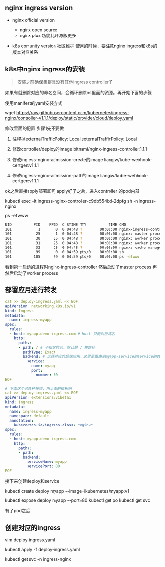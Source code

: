 ## nginx ingress version

- nginx official version
    - nginx open source 
    - nginx plus 功能比开源版更多

- k8s comunity version
社区维护
使用的时候，要注意nginx ingress和k8s的版本对应关系

 

## k8s中nginx ingress的安装

> 安装之前确保集群里没有其他ingress controller了

如果有就删除对应的命名空间，会循环删除ns里面的资源。再开始下面的步骤

使用manifest的yaml安装方式

wget https://raw.githubusercontent.com/kubernetes/ingress-nginx/controller-v1.1.1/deploy/static/provider/cloud/deploy.yaml

修改里面的配置   步骤1先不要做
1. 注释掉externalTrafficPolicy: Local
externalTrafficPolicy: Local

2. 修改controller/deploy的image
bitnami/nginx-ingress-controller:1.1.1

3. 修改ingress-nginx-admission-create的image
liangjw/kube-webhook-certgen:v1.1.1

4. 修改ingress-nginx-admission-path的image
liangjw/kube-webhook-certgen:v1.1.1


ok之后直接apply部署即可
apply好了之后，进入controller 的pod内部

kubectl exec -it ingress-nginx-controller-c9db554bd-2dpfg sh -n ingress-nginx


ps -efwww
```bash
UID          PID    PPID  C STIME TTY          TIME CMD
101            1       0  0 04:48 ?        00:00:00 nginx-ingress-controller /nginx-ingress-controller --publish-service=ingress-nginx/ingress-nginx-controller --election-id=ingress-controller-leader --controller-class=k8s.io/ingress-nginx --configmap=ingress-nginx/ingress-nginx-controller --validating-webhook=:8443 --validating-webhook-certificate=/usr/local/certificates/cert --validating-webhook-key=/usr/local/certificates/key
101           25       1  0 04:48 ?        00:00:00 nginx: master process /usr/local/nginx/sbin/nginx -c /etc/nginx/nginx.conf
101           30      25  0 04:48 ?        00:00:00 nginx: worker process
101           31      25  0 04:48 ?        00:00:00 nginx: worker process
101           32      25  0 04:48 ?        00:00:00 nginx: cache manager process
101           99       0  0 04:59 pts/0    00:00:00 sh
101          105      99  0 04:59 pts/0    00:00:00 ps -efwww
```

看到第一启动的进程时nginx-ingress-controller
然后启动了master process
再然后启动了worker process


## 部署应用进行转发

```yml
cat >> deploy-ingress.yaml << EOF
apiVersion: networking.k8s.io/v1
kind: Ingress
metadata:
  name: ingress-myapp
spec:
  rules:
  - host: myapp.demo-ingress.com # host 只能对应域名
    http:
      paths:
      - path: / # 不指定的话。默认是 / 根路径
        pathType: Exact
        backend: # 选择对应的后端应用，这里是路由到myapp-service的service的80上面
          service:
            name: myapp
            port:
              number: 80
EOF

# 下面这个会各种报错，用上面的模板吧
cat >> deploy-ingress.yaml << EOF
apiVersion: extensions/v1beta1
kind: Ingress
metadata:
  name: ingress-myapp
  namespace: default
  annotation:
    kubernetes.io/ingress.class: "nginx"
spec:
  rules:
  - host: myapp.demo-ingress.com
    http:
      paths:
      - path:
        backend:
          serviceName: myapp
          servicePort: 80
EOF
```

接下来创建deploy和service

kubectl create deploy myapp --image=ikubernetes/myapp:v1

kubectl expose deploy myapp --port=80
kubectl get po 
kubectl get svc 


有了pod之后

## 创建对应的ingress

vim deploy-ingress.yaml

kubectl apply -f deploy-ingress.yaml

kubectl get svc -n ingress-nginx 




